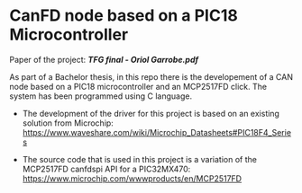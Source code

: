 # CanFD node based on a PIC18 Microcontroller


Paper of the project: ***TFG final - Oriol Garrobe.pdf***

As part of a Bachelor thesis, in this repo there is the developement of a CAN node based on a PIC18 microcontroller and an MCP2517FD click. The system has been programmed using C language. 

* The development of the driver for this project is based on an existing solution from Microchip:
https://www.waveshare.com/wiki/Microchip_Datasheets#PIC18F4_Series

* The source code that is used in this project is a variation of the MCP2517FD canfdspi API for a PIC32MX470:
https://www.microchip.com/wwwproducts/en/MCP2517FD

